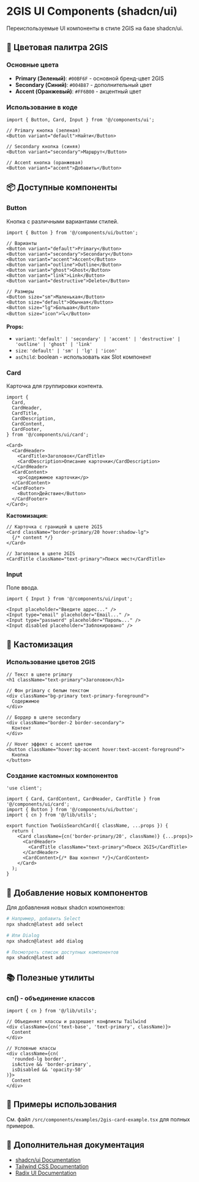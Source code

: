 # 2GIS UI Components (shadcn/ui)

Переиспользуемые UI компоненты в стиле 2GIS на базе shadcn/ui.

## 🎨 Цветовая палитра 2GIS

### Основные цвета

- **Primary (Зеленый)**: `#00BF6F` - основной бренд-цвет 2GIS
- **Secondary (Синий)**: `#004B87` - дополнительный цвет
- **Accent (Оранжевый)**: `#FF6B00` - акцентный цвет

### Использование в коде

```tsx
import { Button, Card, Input } from '@/components/ui';

// Primary кнопка (зеленая)
<Button variant="default">Найти</Button>

// Secondary кнопка (синяя)
<Button variant="secondary">Маршрут</Button>

// Accent кнопка (оранжевая)
<Button variant="accent">Добавить</Button>
```

## 📦 Доступные компоненты

### Button

Кнопка с различными вариантами стилей.

```tsx
import { Button } from '@/components/ui/button';

// Варианты
<Button variant="default">Primary</Button>
<Button variant="secondary">Secondary</Button>
<Button variant="accent">Accent</Button>
<Button variant="outline">Outline</Button>
<Button variant="ghost">Ghost</Button>
<Button variant="link">Link</Button>
<Button variant="destructive">Delete</Button>

// Размеры
<Button size="sm">Маленькая</Button>
<Button size="default">Обычная</Button>
<Button size="lg">Большая</Button>
<Button size="icon">🔍</Button>
```

**Props:**

- `variant`: `'default' | 'secondary' | 'accent' | 'destructive' | 'outline' | 'ghost' | 'link'`
- `size`: `'default' | 'sm' | 'lg' | 'icon'`
- `asChild`: boolean - использовать как Slot компонент

### Card

Карточка для группировки контента.

```tsx
import {
  Card,
  CardHeader,
  CardTitle,
  CardDescription,
  CardContent,
  CardFooter,
} from '@/components/ui/card';

<Card>
  <CardHeader>
    <CardTitle>Заголовок</CardTitle>
    <CardDescription>Описание карточки</CardDescription>
  </CardHeader>
  <CardContent>
    <p>Содержимое карточки</p>
  </CardContent>
  <CardFooter>
    <Button>Действие</Button>
  </CardFooter>
</Card>;
```

**Кастомизация:**

```tsx
// Карточка с границей в цвете 2GIS
<Card className="border-primary/20 hover:shadow-lg">
  {/* content */}
</Card>

// Заголовок в цвете 2GIS
<CardTitle className="text-primary">Поиск мест</CardTitle>
```

### Input

Поле ввода.

```tsx
import { Input } from '@/components/ui/input';

<Input placeholder="Введите адрес..." />
<Input type="email" placeholder="Email..." />
<Input type="password" placeholder="Пароль..." />
<Input disabled placeholder="Заблокировано" />
```

## 🎨 Кастомизация

### Использование цветов 2GIS

```tsx
// Текст в цвете primary
<h1 className="text-primary">Заголовок</h1>

// Фон primary с белым текстом
<div className="bg-primary text-primary-foreground">
  Содержимое
</div>

// Бордер в цвете secondary
<div className="border-2 border-secondary">
  Контент
</div>

// Hover эффект с accent цветом
<button className="hover:bg-accent hover:text-accent-foreground">
  Кнопка
</button>
```

### Создание кастомных компонентов

```tsx
'use client';

import { Card, CardContent, CardHeader, CardTitle } from '@/components/ui/card';
import { Button } from '@/components/ui/button';
import { cn } from '@/lib/utils';

export function TwoGisSearchCard({ className, ...props }) {
  return (
    <Card className={cn('border-primary/20', className)} {...props}>
      <CardHeader>
        <CardTitle className="text-primary">Поиск 2GIS</CardTitle>
      </CardHeader>
      <CardContent>{/* Ваш контент */}</CardContent>
    </Card>
  );
}
```

## 🔧 Добавление новых компонентов

Для добавления новых shadcn компонентов:

```bash
# Например, добавить Select
npx shadcn@latest add select

# Или Dialog
npx shadcn@latest add dialog

# Посмотреть список доступных компонентов
npx shadcn@latest add
```

## 📚 Полезные утилиты

### cn() - объединение классов

```tsx
import { cn } from '@/lib/utils';

// Объединяет классы и разрешает конфликты Tailwind
<div className={cn('text-base', 'text-primary', className)}>
  Content
</div>

// Условные классы
<div className={cn(
  'rounded-lg border',
  isActive && 'border-primary',
  isDisabled && 'opacity-50'
)}>
  Content
</div>
```

## 🎯 Примеры использования

См. файл `/src/components/examples/2gis-card-example.tsx` для полных примеров.

## 📖 Дополнительная документация

- [shadcn/ui Documentation](https://ui.shadcn.com)
- [Tailwind CSS Documentation](https://tailwindcss.com/docs)
- [Radix UI Documentation](https://www.radix-ui.com/docs/primitives)
